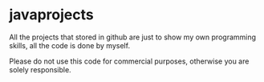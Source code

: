 # javaprojects

All the projects that stored in github are just to show my own programming skills, all the code is done by myself.

Please do not use this code for commercial purposes, otherwise you are solely responsible.